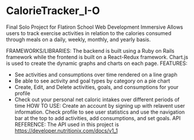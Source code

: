 # CalorieTracker_I-O
Final Solo Project for Flatiron School Web Development Immersive
Allows users to track exercise activities in relation to the calories consumed through meals on a daily, weekly, monthly, 
and yearly basis.

FRAMEWORKS/LIBRARIES:
The backend is built using a Ruby on Rails framework while the frontend is built on a React-Redux framework. Chart.js is used
to create the dynamic graphs and charts on each page.
FEATURES:
- See activities and consumptions over time rendered on a line graph
- Be able to see activity and goal types by category on a pie chart
- Create, Edit, and Delete activities, goals, and consumptions for your profile
- Check out your personal net caloric intakes over different periods of time
HOW TO USE:
Create an account by signing up with relavent user information. Check profile to see user statistics and use the navigation bar at the top to add activities,
add consumptions, and set goals.
API REFERENCE:
The API used in this project is  https://developer.nutritionix.com/docs/v1_1
